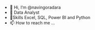 - 👋 Hi, I’m @navingoradara
- 👀 Data Analyst
- 🌱Skills Excel, SQL, Power BI and Python
- 📫 How to reach me ...

<!---
navingoradara/navingoradara is a ✨ special ✨ repository because its `README.md` (this file) appears on your GitHub profile.
You can click the Preview link to take a look at your changes.
--->
